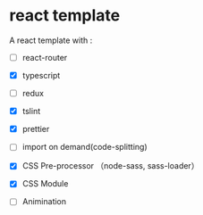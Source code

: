 # react template
A react template with :
- [ ] react-router
- [x] typescript
- [ ] redux
- [x] tslint 
- [x] prettier
- [ ] import on demand(code-splitting)
- [x] CSS Pre-processor （node-sass, sass-loader）
- [x] CSS Module 
- [ ] Animination
    